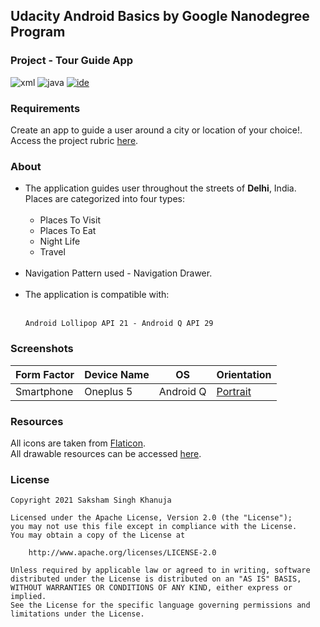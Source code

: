## Udacity Android Basics by Google Nanodegree Program
### Project - Tour Guide App
![xml](https://img.shields.io/badge/language-xml-blue)
![java](https://img.shields.io/badge/language-java-orange)
[![ide](https://img.shields.io/badge/ide-android%20studio-brightgreen)](https://developer.android.com/studio)

### Requirements

Create an app to guide a user around a city or location of your choice!. Access the project rubric [here](https://github.com/SakshamKhanuja/p_v_tour_guide_app/blob/475de79d822da8ddbc6a24d57397cad3ad3a3972/Project%20Rubric.md).

### About

<ul>
  <li>The application guides user throughout the streets of <b>Delhi</b>, India. Places are categorized into four types:<br/><br/><ul><li>Places To Visit</li><li>Places To Eat</li><li>Night Life</li><li>Travel</li></ul></li><br/>
  <li>Navigation Pattern used - Navigation Drawer.</li></br>
  <li>The application is compatible with:<br/><br/>

```
Android Lollipop API 21 - Android Q API 29
```
</li></ul>

### Screenshots

Form Factor | Device Name | OS | Orientation
--- | --- | --- | ---
Smartphone | Oneplus 5 | Android Q | [Portrait](https://user-images.githubusercontent.com/94056845/145524132-8b1b8e67-059d-4c5a-a707-9825589cbf67.jpg)

### Resources

All icons are taken from [Flaticon](https://www.flaticon.com/).<br/>
All drawable resources can be accessed [here](https://github.com/SakshamKhanuja/p_v_tour_guide_app/blob/63fb4f0b5924e79b579c1e8c7a3c8bf81e43a92f/Drawable%20Resources.md).

### License
```
Copyright 2021 Saksham Singh Khanuja

Licensed under the Apache License, Version 2.0 (the "License");
you may not use this file except in compliance with the License.
You may obtain a copy of the License at

    http://www.apache.org/licenses/LICENSE-2.0

Unless required by applicable law or agreed to in writing, software
distributed under the License is distributed on an "AS IS" BASIS,
WITHOUT WARRANTIES OR CONDITIONS OF ANY KIND, either express or implied.
See the License for the specific language governing permissions and
limitations under the License.
```
